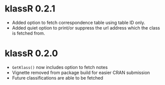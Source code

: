 # klassR 0.2.1

- Added option to fetch correspondence table using table ID only.
- Added quiet option to print/or suppress the url address which the class is fetched from.


# klassR 0.2.0

- `GetKlass()` now includes option to fetch notes
- Vignette removed from package build for easier CRAN submission
- Future classifications are able to be fetched
